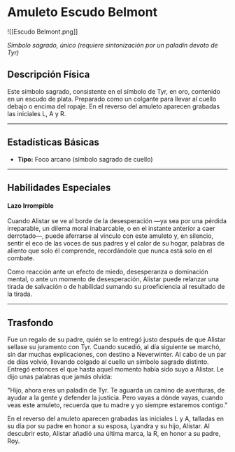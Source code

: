 # **Amuleto Escudo Belmont**

![[Escudo Belmont.png]]

_Símbolo sagrado, único (requiere sintonización por un paladín devoto de Tyr)_
## Descripción Física

Este símbolo sagrado, consistente en el símbolo de Tyr, en oro, contenido en un escudo de plata. Preparado como un colgante para llevar al cuello debajo o encima del ropaje. 
En el reverso del amuleto aparecen grabadas las iniciales L, A y R.

---
## Estadísticas Básicas

- **Tipo:** Foco arcano (símbolo sagrado de cuello)

---
## Habilidades Especiales
#### Lazo Irrompible
Cuando Alistar se ve al borde de la desesperación —ya sea por una pérdida irreparable, un dilema moral inabarcable, o en el instante anterior a caer derrotado—, puede aferrarse al vinculo con este amuleto y, en silencio, sentir el eco de las voces de sus padres y el calor de su hogar, palabras de aliento que solo él comprende, recordándole que nunca está solo en el combate.

 Como reacción ante un efecto de miedo, desesperanza o dominación mental, o ante un momento de desesperación, Alistar puede relanzar una tirada de salvación o de habilidad sumando su proeficiencia al resultado de la tirada.
 
 ---
## Trasfondo

Fue un regalo de su padre, quién se lo entregó justo después de que Alistar sellase su juramento con Tyr. Cuando sucedió, al día siguiente se marchó, sin dar muchas explicaciones, con destino a Neverwinter. Al cabo de un par de días volvió, llevando colgado al cuello un símbolo sagrado distinto. Entregó entonces el que hasta aquel momento había sido suyo a Alistar. Le dijo unas palabras que jamás olvida: 

"Hijo, ahora eres un paladín de Tyr. Te aguarda un camino de aventuras, de ayudar a la gente y defender la justicia. Pero vayas a dónde vayas, cuando veas este amuleto, recuerda que tu madre y yo siempre estaremos contigo." 

En el reverso del amuleto aparecen grabadas las iniciales L y A, talladas en su día por su padre en honor a su esposa, Lyandra y su hijo, Alistar. Al descubrir esto, Alistar añadió una última marca, la R, en honor a su padre, Roy.